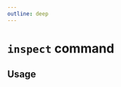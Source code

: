 ```yaml
---
outline: deep
---
```

# `inspect` command

<script setup lang="ts">
import {data as docs} from "./cli.data.js";
const commandDoc = docs.inspect.index;
</script>

<p><div v-html="commandDoc.description"></div></p>

## Usage
<div v-html="commandDoc.usageHtml"></div>
<div v-html="commandDoc.options"></div>
